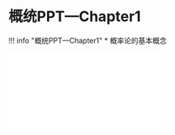 # 概统PPT—Chapter1
!!! info "概统PPT—Chapter1"
    * 概率论的基本概念

<object data="概统Chapter1.pdf" type="application/pdf" width="100%" height="800">
    <embed src="概统Chapter1.pdf" type="application/pdf" />
</object>